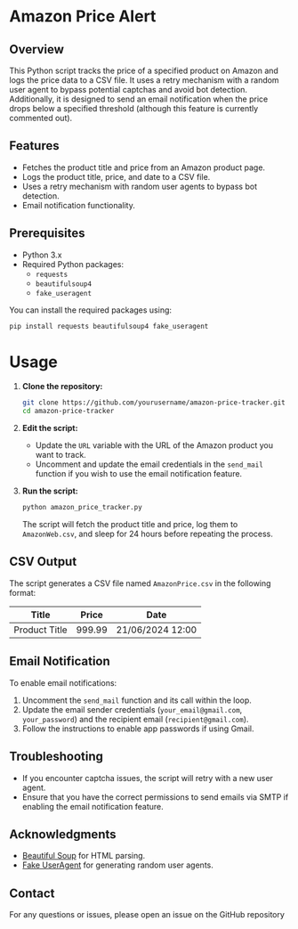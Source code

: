 # Amazon Price Alert

## Overview

This Python script tracks the price of a specified product on Amazon and logs the price data to a CSV file. It uses a retry mechanism with a random user agent to bypass potential captchas and avoid bot detection. Additionally, it is designed to send an email notification when the price drops below a specified threshold (although this feature is currently commented out).

## Features

- Fetches the product title and price from an Amazon product page.
- Logs the product title, price, and date to a CSV file.
- Uses a retry mechanism with random user agents to bypass bot detection.
- Email notification functionality.

## Prerequisites

- Python 3.x
- Required Python packages:
  - `requests`
  - `beautifulsoup4`
  - `fake_useragent`

You can install the required packages using:

```sh
pip install requests beautifulsoup4 fake_useragent
 ```
# Usage

1. **Clone the repository:**

    ```sh
    git clone https://github.com/yourusername/amazon-price-tracker.git
    cd amazon-price-tracker
    ```

2. **Edit the script:**

    - Update the `URL` variable with the URL of the Amazon product you want to track.
    - Uncomment and update the email credentials in the `send_mail` function if you wish to use the email notification feature.

3. **Run the script:**

    ```sh
    python amazon_price_tracker.py
    ```

    The script will fetch the product title and price, log them to `AmazonWeb.csv`, and sleep for 24 hours before repeating the process.

## CSV Output

The script generates a CSV file named `AmazonPrice.csv` in the following format:

| Title          | Price | Date             |
|----------------|-------|------------------|
| Product Title  | 999.99| 21/06/2024 12:00 |

## Email Notification

To enable email notifications:

1. Uncomment the `send_mail` function and its call within the loop.
2. Update the email sender credentials (`your_email@gmail.com`, `your_password`) and the recipient email (`recipient@gmail.com`).
3. Follow the instructions to enable app passwords if using Gmail.


## Troubleshooting

- If you encounter captcha issues, the script will retry with a new user agent.
- Ensure that you have the correct permissions to send emails via SMTP if enabling the email notification feature.

## Acknowledgments

- [Beautiful Soup](https://www.crummy.com/software/BeautifulSoup/) for HTML parsing.
- [Fake UserAgent](https://pypi.org/project/fake-useragent/) for generating random user agents.


## Contact

For any questions or issues, please open an issue on the GitHub repository 
